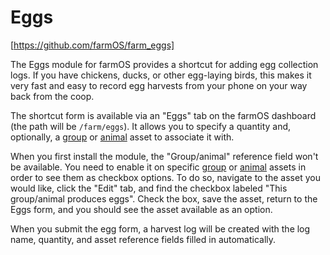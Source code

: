 # Eggs

[https://github.com/farmOS/farm_eggs]

The Eggs module for farmOS provides a shortcut for adding egg collection logs.
If you have chickens, ducks, or other egg-laying birds, this makes it very fast
and easy to record egg harvests from your phone on your way back from the coop.

The shortcut form is available via an "Eggs" tab on the farmOS dashboard (the
path will be `/farm/eggs`). It allows you to specify a quantity and,
optionally, a [group] or [animal] asset to associate it with.

When you first install the module, the "Group/animal" reference field won't be
available. You need to enable it on specific [group] or [animal] assets in
order to see them as checkbox options. To do so, navigate to the asset you
would like, click the "Edit" tab, and find the checkbox labeled "This
group/animal produces eggs". Check the box, save the asset, return to the
Eggs form, and you should see the asset available as an option.

When you submit the egg form, a harvest log will be created with the log name,
quantity, and asset reference fields filled in automatically.

[https://github.com/farmOS/farm_eggs]: https://github.com/farmOS/farm_eggs
[group]: /guide/assets/groups
[animal]: /guide/assets/animals


